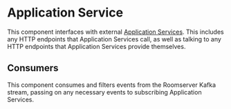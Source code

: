 # Application Service

This component interfaces with external [Application
Services](https://matrix.org/docs/spec/application_service/unstable.html).
This includes any HTTP endpoints that Application Services call, as well as talking
to any HTTP endpoints that Application Services provide themselves.

## Consumers

This component consumes and filters events from the Roomserver Kafka stream, passing on any necessary events to subscribing Application Services.